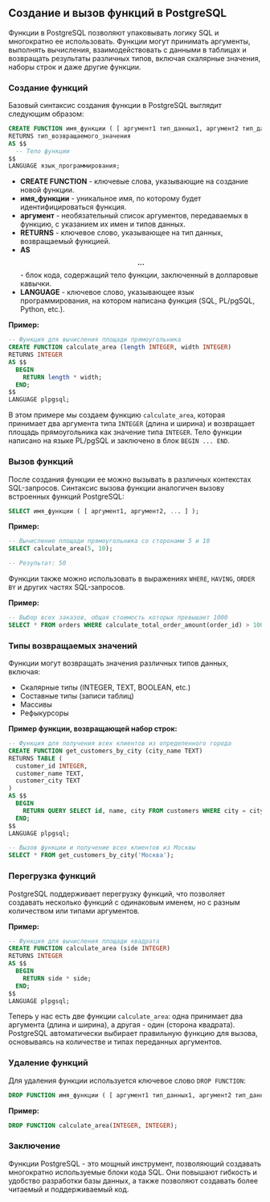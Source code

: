 ## Создание и вызов функций в PostgreSQL

Функции в PostgreSQL позволяют упаковывать логику SQL и многократно ее использовать. Функции могут принимать аргументы, выполнять вычисления, взаимодействовать с данными в таблицах и возвращать результаты различных типов, включая скалярные значения, наборы строк и даже другие функции.

### Создание функций

Базовый синтаксис создания функции в PostgreSQL выглядит следующим образом:

```sql
CREATE FUNCTION имя_функции ( [ аргумент1 тип_данных1, аргумент2 тип_данных2, ... ] )
RETURNS тип_возвращаемого_значения
AS $$
  -- Тело функции
$$
LANGUAGE язык_программирования;
```

- **CREATE FUNCTION** - ключевые слова, указывающие на создание новой функции.
- **имя_функции** - уникальное имя, по которому будет идентифицироваться функция.
- **аргумент** - необязательный список аргументов, передаваемых в функцию, с указанием их имен и типов данных.
- **RETURNS** - ключевое слово, указывающее на тип данных, возвращаемый функцией.
- **AS $$ ... $$** - блок кода, содержащий тело функции, заключенный в долларовые кавычки.
- **LANGUAGE** - ключевое слово, указывающее язык программирования, на котором написана функция (SQL, PL/pgSQL, Python, etc.).

**Пример:**

```sql
-- Функция для вычисления площади прямоугольника
CREATE FUNCTION calculate_area (length INTEGER, width INTEGER)
RETURNS INTEGER
AS $$
  BEGIN
    RETURN length * width;
  END;
$$
LANGUAGE plpgsql;
```

В этом примере мы создаем функцию `calculate_area`, которая принимает два аргумента типа `INTEGER` (длина и ширина) и возвращает площадь прямоугольника как значение типа `INTEGER`. Тело функции написано на языке PL/pgSQL и заключено в блок `BEGIN ... END`.

### Вызов функций

После создания функции ее можно вызывать в различных контекстах SQL-запросов. Синтаксис вызова функции аналогичен вызову встроенных функций PostgreSQL:

```sql
SELECT имя_функции ( [ аргумент1, аргумент2, ... ] );
```

**Пример:**

```sql
-- Вычисление площади прямоугольника со сторонами 5 и 10
SELECT calculate_area(5, 10);

-- Результат: 50
```

Функции также можно использовать в выражениях `WHERE`, `HAVING`, `ORDER BY` и других частях SQL-запросов.

**Пример:**

```sql
-- Выбор всех заказов, общая стоимость которых превышает 1000
SELECT * FROM orders WHERE calculate_total_order_amount(order_id) > 1000;
```

### Типы возвращаемых значений

Функции могут возвращать значения различных типов данных, включая:

- Скалярные типы (INTEGER, TEXT, BOOLEAN, etc.)
- Составные типы (записи таблиц)
- Массивы
- Рефыкурсоры

**Пример функции, возвращающей набор строк:**

```sql
-- Функция для получения всех клиентов из определенного города
CREATE FUNCTION get_customers_by_city (city_name TEXT)
RETURNS TABLE (
  customer_id INTEGER,
  customer_name TEXT,
  customer_city TEXT
)
AS $$
  BEGIN
    RETURN QUERY SELECT id, name, city FROM customers WHERE city = city_name;
  END;
$$
LANGUAGE plpgsql;

-- Вызов функции и получение всех клиентов из Москвы
SELECT * FROM get_customers_by_city('Москва');
```

### Перегрузка функций

PostgreSQL поддерживает перегрузку функций, что позволяет создавать несколько функций с одинаковым именем, но с разным количеством или типами аргументов.

**Пример:**

```sql
-- Функция для вычисления площади квадрата
CREATE FUNCTION calculate_area (side INTEGER)
RETURNS INTEGER
AS $$
  BEGIN
    RETURN side * side;
  END;
$$
LANGUAGE plpgsql;
```

Теперь у нас есть две функции `calculate_area`: одна принимает два аргумента (длина и ширина), а другая - один (сторона квадрата). PostgreSQL автоматически выбирает правильную функцию для вызова, основываясь на количестве и типах переданных аргументов.

### Удаление функций

Для удаления функции используется ключевое слово `DROP FUNCTION`:

```sql
DROP FUNCTION имя_функции ( [ аргумент1 тип_данных1, аргумент2 тип_данных2, ... ] );
```

**Пример:**

```sql
DROP FUNCTION calculate_area(INTEGER, INTEGER);
```

### Заключение

Функции PostgreSQL - это мощный инструмент, позволяющий создавать многократно используемые блоки кода SQL. Они повышают гибкость и удобство разработки базы данных, а также позволяют создавать более читаемый и поддерживаемый код. 
